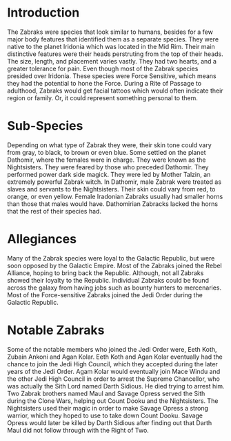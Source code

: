 # Introduction

The Zabraks were species that look similar to humans, besides for a few major body features that identified them as a separate species.
They were native to the planet Iridonia which was located in the Mid Rim.
Their main distinctive features were their heads perstruting from the top of their heads.
The size, length, and placement varies vastly.
They had two hearts, and a greater tolerance for pain.
Even though most of the Zabrak species presided over Iridonia.
These species were Force Sensitive, which means they had the potential to hone the Force.
During a Rite of Passage to adulthood, Zabraks would get facial tattoos which would often indicate their region or family.
Or, it could represent something personal to them.

# Sub-Species

Depending on what type of Zabrak they were, their skin tone could vary from gray, to black, to brown or even blue.
Some settled on the planet Dathomir, where the females were in charge.
They were known as the Nightsisters.
They were feared by those who preceded Dathomir.
They performed power dark side magick.
They were led by Mother Talzin, an extremely powerful Zabrak witch.
In Dathomir, male Zabrak were treated as slaves and servants to the Nightsisters.
Their skin could vary from red, to orange, or even yellow.
Female Iradonian Zabraks usually had smaller horns than those that males would have.
Dathomirian Zabracks lacked the horns that the rest of their species had.

# Allegiances

Many of the Zabrak species were loyal to the Galactic Republic, but were soon opposed by the Galactic Empire.
Most of the Zabraks joined the Rebel Alliance, hoping to bring back the Republic.
Although, not all Zabraks showed their loyalty to the Republic.
Individual Zabraks could be found across the galaxy from having jobs such as bounty hunters to mercenaries.
Most of the Force-sensitive Zabraks joined the Jedi Order during the Galactic Republic.

# Notable Zabraks

Some of the notable members who joined the Jedi Order were, Eeth Koth, Zubain Ankoni and Agan Kolar.
Eeth Koth and Agan Kolar eventually had the chance to join the Jedi High Council, which they accepted during the later years of the Jedi Order.
Agam Kolar would eventually join Mace Windu and the other Jedi High Council in order to arrest the Supreme Chancellor, who was actually the Sith Lord named Darth Sidious.
He died trying to arrest him.
Two Zabrak brothers named Maul and Savage Opress served the Sith during the Clone Wars, helping out Count Dooku and the Nightsisters.
The Nightsisters used their magic in order to make Savage Opress a strong warrior, which they hoped to use to take down Count Dooku.
Savage Opress would later be killed by Darth Sidious after finding out that Darth Maul did not follow through with the Right of Two.
